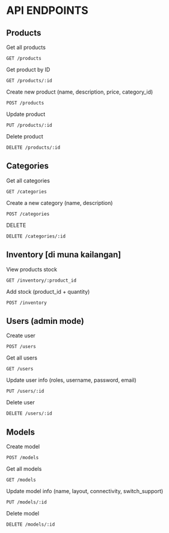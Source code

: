 # API ENDPOINTS

## Products

Get all products

    GET /products

Get product by ID

    GET /products/:id

Create new product (name, description, price, category_id)

    POST /products

Update product

    PUT /products/:id

Delete product 

    DELETE /products/:id

## Categories

Get all categories

    GET /categories

Create a new category (name, description)

    POST /categories

DELETE

    DELETE /categories/:id

## Inventory [di muna kailangan]

View products stock 

    GET /inventory/:product_id

Add stock (product_id + quantity)

    POST /inventory

## Users (admin mode)

Create user

    POST /users

Get all users

    GET /users

Update user info (roles, username, password, email)

    PUT /users/:id

Delete user

    DELETE /users/:id

## Models

Create model

    POST /models

Get all models

    GET /models

Update model info (name, layout, connectivity, switch_support)

    PUT /models/:id

Delete model

    DELETE /models/:id

